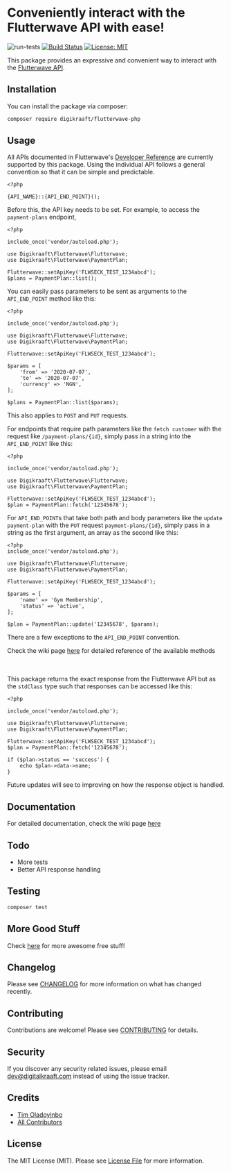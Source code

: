 # Conveniently interact with the Flutterwave API with ease!
![run-tests](https://github.com/digikraaft/flutterwave-php/workflows/run-tests/badge.svg)
[![Build Status](https://travis-ci.com/digikraaft/flutterwave-php.svg?token=6YhB5FxJsF7ENdMM7Mzz&branch=master)](https://travis-ci.com/digikraaft/flutterwave-php)
[![License: MIT](https://img.shields.io/badge/License-MIT-green.svg)](https://opensource.org/licenses/MIT)

This package provides an expressive and convenient way to interact with the [Flutterwave API](https://developer.flutterwave.com/reference).

## Installation

You can install the package via composer:

```bash
composer require digikraaft/flutterwave-php
```

## Usage

All APIs documented in Flutterwave's [Developer Reference](https://developer.flutterwave.com/reference) 
are currently supported by this package.
Using the individual API follows a general convention so that it can be simple and predictable.

```
<?php 

{API_NAME}::{API_END_POINT}();

```
Before this, the API key needs to be set. For example, to access the `payment-plans` endpoint,
```
<?php 

include_once('vendor/autoload.php');

use Digikraaft\Flutterwave\Flutterwave;
use Digikraaft\Flutterwave\PaymentPlan;

Flutterwave::setApiKey('FLWSECK_TEST_1234abcd');
$plans = PaymentPlan::list();

```
You can easily pass parameters to be sent as arguments to the `API_END_POINT` method like this:
```
<?php

include_once('vendor/autoload.php');

use Digikraaft\Flutterwave\Flutterwave;
use Digikraaft\Flutterwave\PaymentPlan;

Flutterwave::setApiKey('FLWSECK_TEST_1234abcd');

$params = [
    'from' => '2020-07-07',
    'to' => '2020-07-07',
    'currency' => 'NGN',
];

$plans = PaymentPlan::list($params);

```
This also applies to `POST` and `PUT` requests.

For endpoints that require path parameters like the `fetch customer` with the request like `/payment-plans/{id}`,
simply pass in a string into the `API_END_POINT` like this:

```
<?php

include_once('vendor/autoload.php');

use Digikraaft\Flutterwave\Flutterwave;
use Digikraaft\Flutterwave\PaymentPlan;

Flutterwave::setApiKey('FLWSECK_TEST_1234abcd');
$plan = PaymentPlan::fetch('12345678');

```

For `API_END_POINT`s that take both path and body parameters like the `update payment-plan` with the `PUT` request `payment-plans/{id}`,
simply pass in a string as the first argument, an array as the second like this:

```
<?php
include_once('vendor/autoload.php');

use Digikraaft\Flutterwave\Flutterwave;
use Digikraaft\Flutterwave\PaymentPlan;

Flutterwave::setApiKey('FLWSECK_TEST_1234abcd');

$params = [
    'name' => 'Gym Membership',
    'status' => 'active',
];

$plan = PaymentPlan::update('12345678', $params);

```

There are a few exceptions to the `API_END_POINT` convention.

Check the wiki page [here](../../wiki) for detailed reference of the available methods

<br><br>
This package returns the exact response from the Flutterwave API but as the `stdClass` type 
such that responses can be accessed like this:

```
<?php

include_once('vendor/autoload.php');

use Digikraaft\Flutterwave\Flutterwave;
use Digikraaft\Flutterwave\PaymentPlan;

Flutterwave::setApiKey('FLWSECK_TEST_1234abcd');
$plan = PaymentPlan::fetch('12345678');

if ($plan->status == 'success') {
    echo $plan->data->name;
}

```
Future updates will see to improving on how the response object is handled.

## Documentation
For detailed documentation, check the wiki page [here](../../wiki)

## Todo
* More tests
* Better API response handling

## Testing

``` bash
composer test
```
## More Good Stuff
Check [here](https://github.com/digikraaft) for more awesome free stuff!

## Changelog

Please see [CHANGELOG](CHANGELOG.md) for more information on what has changed recently.

## Contributing

Contributions are welcome! Please see [CONTRIBUTING](CONTRIBUTING.md) for details.

## Security

If you discover any security related issues, please email dev@digitalkraaft.com instead of using the issue tracker.

## Credits

- [Tim Oladoyinbo](https://github.com/timoladoyinbo)
- [All Contributors](../../contributors)

## License

The MIT License (MIT). Please see [License File](LICENSE.md) for more information.
